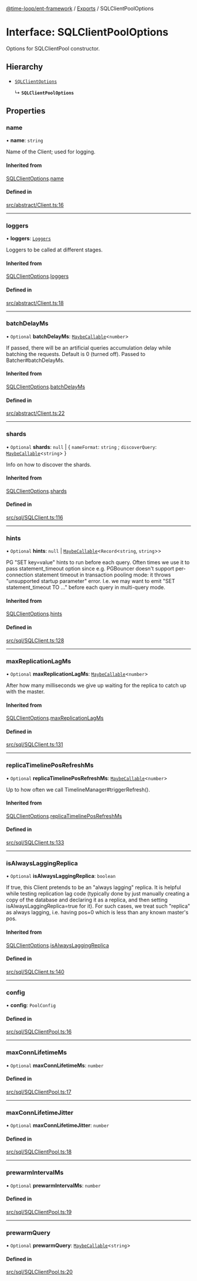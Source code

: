 [@time-loop/ent-framework](../README.md) / [Exports](../modules.md) / SQLClientPoolOptions

# Interface: SQLClientPoolOptions

Options for SQLClientPool constructor.

## Hierarchy

- [`SQLClientOptions`](SQLClientOptions.md)

  ↳ **`SQLClientPoolOptions`**

## Properties

### name

• **name**: `string`

Name of the Client; used for logging.

#### Inherited from

[SQLClientOptions](SQLClientOptions.md).[name](SQLClientOptions.md#name)

#### Defined in

[src/abstract/Client.ts:16](https://github.com/clickup/ent-framework/blob/master/src/abstract/Client.ts#L16)

___

### loggers

• **loggers**: [`Loggers`](Loggers.md)

Loggers to be called at different stages.

#### Inherited from

[SQLClientOptions](SQLClientOptions.md).[loggers](SQLClientOptions.md#loggers)

#### Defined in

[src/abstract/Client.ts:18](https://github.com/clickup/ent-framework/blob/master/src/abstract/Client.ts#L18)

___

### batchDelayMs

• `Optional` **batchDelayMs**: [`MaybeCallable`](../modules.md#maybecallable)<`number`\>

If passed, there will be an artificial queries accumulation delay while
batching the requests. Default is 0 (turned off). Passed to
Batcher#batchDelayMs.

#### Inherited from

[SQLClientOptions](SQLClientOptions.md).[batchDelayMs](SQLClientOptions.md#batchdelayms)

#### Defined in

[src/abstract/Client.ts:22](https://github.com/clickup/ent-framework/blob/master/src/abstract/Client.ts#L22)

___

### shards

• `Optional` **shards**: ``null`` \| { `nameFormat`: `string` ; `discoverQuery`: [`MaybeCallable`](../modules.md#maybecallable)<`string`\>  }

Info on how to discover the shards.

#### Inherited from

[SQLClientOptions](SQLClientOptions.md).[shards](SQLClientOptions.md#shards)

#### Defined in

[src/sql/SQLClient.ts:116](https://github.com/clickup/ent-framework/blob/master/src/sql/SQLClient.ts#L116)

___

### hints

• `Optional` **hints**: ``null`` \| [`MaybeCallable`](../modules.md#maybecallable)<`Record`<`string`, `string`\>\>

PG "SET key=value" hints to run before each query. Often times we use it
to pass statement_timeout option since e.g. PGBouncer doesn't support
per-connection statement timeout in transaction pooling mode: it throws
"unsupported startup parameter" error. I.e. we may want to emit "SET
statement_timeout TO ..." before each query in multi-query mode.

#### Inherited from

[SQLClientOptions](SQLClientOptions.md).[hints](SQLClientOptions.md#hints)

#### Defined in

[src/sql/SQLClient.ts:128](https://github.com/clickup/ent-framework/blob/master/src/sql/SQLClient.ts#L128)

___

### maxReplicationLagMs

• `Optional` **maxReplicationLagMs**: [`MaybeCallable`](../modules.md#maybecallable)<`number`\>

After how many milliseconds we give up waiting for the replica to catch up
with the master.

#### Inherited from

[SQLClientOptions](SQLClientOptions.md).[maxReplicationLagMs](SQLClientOptions.md#maxreplicationlagms)

#### Defined in

[src/sql/SQLClient.ts:131](https://github.com/clickup/ent-framework/blob/master/src/sql/SQLClient.ts#L131)

___

### replicaTimelinePosRefreshMs

• `Optional` **replicaTimelinePosRefreshMs**: [`MaybeCallable`](../modules.md#maybecallable)<`number`\>

Up to how often we call TimelineManager#triggerRefresh().

#### Inherited from

[SQLClientOptions](SQLClientOptions.md).[replicaTimelinePosRefreshMs](SQLClientOptions.md#replicatimelineposrefreshms)

#### Defined in

[src/sql/SQLClient.ts:133](https://github.com/clickup/ent-framework/blob/master/src/sql/SQLClient.ts#L133)

___

### isAlwaysLaggingReplica

• `Optional` **isAlwaysLaggingReplica**: `boolean`

If true, this Client pretends to be an "always lagging" replica. It is
helpful while testing replication lag code (typically done by just manually
creating a copy of the database and declaring it as a replica, and then
setting isAlwaysLaggingReplica=true for it). For such cases, we treat such
"replica" as always lagging, i.e. having pos=0 which is less than any known
master's pos.

#### Inherited from

[SQLClientOptions](SQLClientOptions.md).[isAlwaysLaggingReplica](SQLClientOptions.md#isalwayslaggingreplica)

#### Defined in

[src/sql/SQLClient.ts:140](https://github.com/clickup/ent-framework/blob/master/src/sql/SQLClient.ts#L140)

___

### config

• **config**: `PoolConfig`

#### Defined in

[src/sql/SQLClientPool.ts:16](https://github.com/clickup/ent-framework/blob/master/src/sql/SQLClientPool.ts#L16)

___

### maxConnLifetimeMs

• `Optional` **maxConnLifetimeMs**: `number`

#### Defined in

[src/sql/SQLClientPool.ts:17](https://github.com/clickup/ent-framework/blob/master/src/sql/SQLClientPool.ts#L17)

___

### maxConnLifetimeJitter

• `Optional` **maxConnLifetimeJitter**: `number`

#### Defined in

[src/sql/SQLClientPool.ts:18](https://github.com/clickup/ent-framework/blob/master/src/sql/SQLClientPool.ts#L18)

___

### prewarmIntervalMs

• `Optional` **prewarmIntervalMs**: `number`

#### Defined in

[src/sql/SQLClientPool.ts:19](https://github.com/clickup/ent-framework/blob/master/src/sql/SQLClientPool.ts#L19)

___

### prewarmQuery

• `Optional` **prewarmQuery**: [`MaybeCallable`](../modules.md#maybecallable)<`string`\>

#### Defined in

[src/sql/SQLClientPool.ts:20](https://github.com/clickup/ent-framework/blob/master/src/sql/SQLClientPool.ts#L20)
